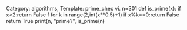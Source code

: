 Category: algorithms, Template: prime_chec vi.
n=301 
def is_prime(x):
    if x<2:return False  f
    for k in range(2,int(x**0.5)+1)
        if x%k==0:return False
    return True
print(n, "prime?", is_prime(n)
